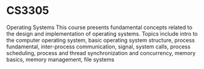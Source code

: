 # CS3305
Operating Systems
This course presents fundamental concepts related to the design and implementation of operating
systems. Topics include intro to the computer operating system, basic operating system structure,
process fundamental, inter-process communication, signal, system calls, process scheduling, process
and thread synchronization and concurrency, memory basics, memory management, file systems 
